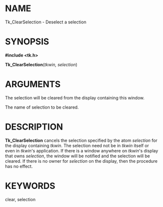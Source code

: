 # NAME

Tk_ClearSelection - Deselect a selection

# SYNOPSIS

**#include \<tk.h\>**

**Tk_ClearSelection**(*tkwin, selection*)

# ARGUMENTS

The selection will be cleared from the display containing this window.

The name of selection to be cleared.

# DESCRIPTION

**Tk_ClearSelection** cancels the selection specified by the atom
*selection* for the display containing *tkwin*. The selection need not
be in *tkwin* itself or even in *tkwin*\'s application. If there is a
window anywhere on *tkwin*\'s display that owns *selection*, the window
will be notified and the selection will be cleared. If there is no owner
for *selection* on the display, then the procedure has no effect.

# KEYWORDS

clear, selection

<!---
Copyright (c) 1992-1994 The Regents of the University of California
Copyright (c) 1994-1996 Sun Microsystems, Inc
-->

